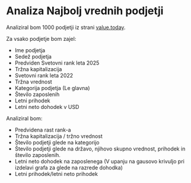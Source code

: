 # Analiza Najbolj vrednih podjetji
Analiziral bom 1000 podjetji iz strani [value.today](https://www.value.today/world-top-1000-companies-as-on-dec-25-2022?title=&field_headquarters_of_company_target_id=All&field_company_category_primary_target_id&field_market_cap_dec_25_2022__value=&page=0).  

Za vsako podjetje bom zajel:
 - Ime podjetja
 - Sedež podjetja
 - Predviden Svetovni rank leta 2025
 - Tržna kapitalizacija
 - Svetovni rank leta 2022
 - Tržna vrednost
 - Kategorija podjetja (Le glavna)
 - Število zaposlenih
 - Letni prihodek
 - Letni neto dohodek v USD
   
Analiziral bom:
 - Predvidena rast rank-a
 - Tržna kapitalizacija / tržno vrednost
 - Število podjetji glede na kategorijo
 - Število podjetji glede na državo, njihovo skupno vrednost, prihodek in število zaposlenih.
 - Letni neto dohodek na zaposlenega (V upanju na gausovo krivuljo pri izdelavi grafa za glede na razrede dohodka)
 - Letni prihodek/letni neto prihodek 

